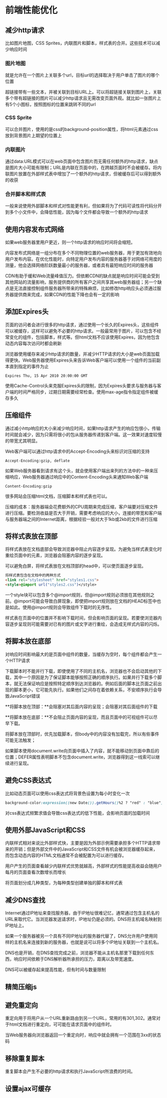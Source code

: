 # 前端性能优化

## 减少http请求

比如图片地图，CSS Sprites，内联图片和脚本，样式表的合并。这些技术可以减少响应时间

### 图片地图

就是允许在一个图片上关联多个url，目标url的选择取决于用户单击了图片的哪个位置

超链接带有一些文本，并被关联到目标URL上。可以将超链接关联到图片上，关联多个带有超链接的图片可以减少http请求且无需改变页面外观。就比如一张图片上有5个小图标，按照图标的位置来跳转不同的url

### CSS Sprite

可以合并图片，使用的是css的background-position属性，将html元素通过css放到背景图片上期望的位置上

### 内联图片

通过data:URL模式可以在web页面中包含图片而无需任何额外的http请求，缺点是图片大小可能有限制；URL是内联在页面中的，在跨越页面时不会被缓存。将内联图片放置在外部样式表中增加了一个额外的http请求，但被缓存后可以得到额外的收获

### 合并脚本和样式表

一般来说使用外部脚本和样式对性能更有利，但如果将为了代码可读性将代码分开到多个小文件中，会降低性能，因为每个文件都会导致一个额外的http请求



## 使用内容发布式网络

如果web服务器里用户更近，则一个http请求的响应时间将会缩短。

内容发布式网络是一组分布在多个不同物理位置的web服务器，用于更加有效地向用户发布内容。在优化性能时，向特定用户发布内容的服务器基于对网络可用度的测量，他会选择网络阶跃数量最小的服务器，或者具有最短响应时间的服务器

CDN有助于缓和Web流量峰值压力。但依赖CDN的缺点就是响应时间可能会受到其他网站的流量影响，服务提供商的所有客户之间共享其web服务器组；另一个缺点是无法直接控制组件服务器所带来的特殊麻烦，比如修改http响应头必须通过服务器提供商来完成，如果CDN的性能下降也会有一定的影响



## 添加Expires头

页面的访问者会进行很多的http请求，通过使用一个长久的Expires头，这些组件可以被缓存，这样可以避免不必要的http请求。一般最常用于图片，可以包含不经常变化的组件，包括脚本，样式等。但html文档不应该使用Expires，因为他包含动态内容每次访问时都会刷新

浏览器使用缓存来减少http请求的数量，并减少HTTP请求的大小是web页面加载得更快。Web服务器使用Expires头来告诉Web客户端可以使用一个组件的当前副本直到指定的事件为止

```http
Expires Thu, 15 Apr 2010 20:00:00 GMT
```

使用Cache-Control头来克服Expires头的限制，因为Expires头要求与服务器与客户端的时间严格同步，过期日期需要经常检查。使用max-age指令指定组件被缓存多久



## 压缩组件

通过减小http响应的大小来减少响应时间，如果http请求产生的响应包很小，传输时间就会减少，因为只需将很小的包从服务器传递到客户端。这一效果对速度较慢的带宽尤其明显。

Web客户端可以通过http请求中的Accept-Encoding头来标识对压缩的支持

```http
Accept-Encoding:gzip, deflate
```

如果Web服务器看到请求有这个头，就会使用客户端出来列的方法中的一种来压缩响应，Web服务器通过响应中的Content-Encoding头来通知Web客户端

```http
Content-Encoding:gzip
```

很多网站会压缩html文档，压缩脚本和样式表也可以。

压缩的成本：服务器端会花费额外的CPU周期来完成压缩，客户端要对压缩文件进行压缩。要检测收益是否大于开销，需要考虑响应的大小，连接的带宽和客户端与服务器端之间的Internet距离，根据经验一般对大于1kb或2kb的文件进行压缩



## 将样式表放在顶部

将样式表放在文档底部会导致浏览器中阻止内容逐步呈现。为避免当样式表变化时重绘页面中的元素，浏览器会阻塞内容的逐步呈现。

可以避免白屏，将样式表放在文档顶部的head中，可以使页面逐步呈现。

```html
将样式表包含在文档中的两种方式
<link rel="stylesheet" href="styles1.css">
<style>@import url("styles2.css")</style>
```

一个style块可以包含多个@import规则，但@import规则必须放在其他规则之前。@import可能会导致白屏现象，即使把import规则放在文档的HEAD标签中也是如此。使用@import规则会导致组件下载时的无序性。

样式表在页面中的位置并不影响下载时间，但会影响页面的呈现。若要使浏览器内容逐步呈现则可能需要对已有的图片或文字进行重绘，会造成无样式内容的闪烁。



## 将脚本放在底部

对响应时间影响最大的是页面中组件的数量，当缓存为空时，每个组件都会产生一个HTTP请求

下载脚本时不能并行下载，即使使用了不同的主机名，浏览器也不会启动其他的下载，其中一个原因是为了保证脚本能够按照正确的顺序执行。如果并行下载多个脚本，就无法保证响应是按照特定顺序到达浏览器的。例如后面的脚本比页面之前出现的脚本更小，它可能先执行。如果他们之间存在着依赖关系，不安顺序执行会导致JavaScript错误

**将脚本放在顶部：**会阻塞对其后面内容的呈现；会阻塞对其后面组件的下载

**将脚本放在底部：**不会阻止页面内容的呈现，而且页面中的可视组件可以尽早下载。

将脚本放在顶部时，优先加载脚本，但body中的内容没有加载完，所以有些事件可能无法触发；

如果脚本使用document.write向页面中插入了内容，就不能移动到页面中靠后的位置；DEFER属性表明脚本不包含document.write，浏览器得到这一线索可以继续进行呈现。

## 避免CSS表达式

比如动态页面可以使用css表达式将背景色设置为每小时变化一次

```css
background-color:expression((new Date()).getHours()%2 ? "red" : "blue")
```

对css表达式频繁求值会导致css表达式的低下性能，会影响页面的加载时间

## 使用外部JavaScript和CSS

内联样式相对来说比外部样式快，主要是因为外部示例需要承担多个HTTP请求带来的开销；但是外部文件中的JavaScript和CSS文件有机会被浏览器缓存起来，而包含动态内容的HTML文档通常不会被配置为可以进行缓存。

用户产生的页面查看越少内联样式优势就越高，外部样式的性能提高收益会随用户每月的页面查看次数增长而增长

将页面划分成几种类型，为每种类型创建单独的脚本和样式表

## 减少DNS查找

Internet通过IP地址来查找服务器，由于IP地址很难记忆，通常通过包含主机名的URL来取代它。当浏览器发送请求时，IP地址仍是必须的。DNS将主机域名映射到IP地址上。

如果一个服务器被另一个具有不同IP地址的服务器代替了，DNS允许用户使用同样的主机名来连接到新的服务器，也就是说可以将多个IP地址关联到一个主机名。

DNS也是开销，在DNS查找完成之前，浏览器不能从主机名那里下载到任何东西，响应时间依赖于DNS解析器所承担的压力，距离以及带宽速度。

DNS可以被缓存起来提高性能，但有时间与数量限制

## 精简压缩js

## 避免重定向

重定向用于将用户从一个URL重新路由到另一个URL，常用的有301,302。通常对于html文档进行重定向，可可能在请求页面中的组件时。

当Web服务器向浏览器返回一个重定向时，响应中就会拥有一个范围在3xx的状态码

## 移除重复脚本

重复脚本会产生不必要的http请求和执行JavaScript所浪费的时间。

## 设置ajax可缓存





